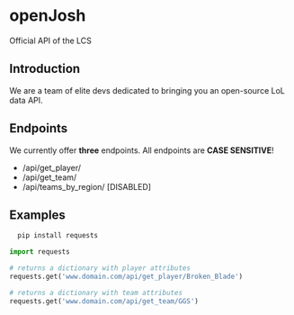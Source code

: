 openJosh
=================
Official API of the LCS

Introduction
----------

We are a team of elite devs dedicated to bringing you an open-source LoL data API.

Endpoints
----------

We currently offer **three** endpoints.
All endpoints are **CASE SENSITIVE**!

- /api/get_player/<name>
- /api/get_team/<team>
- /api/teams_by_region/<region> [DISABLED]

Examples
----------
  
```bash
  pip install requests
```
```python
import requests

# returns a dictionary with player attributes
requests.get('www.domain.com/api/get_player/Broken_Blade')

# returns a dictionary with team attributes
requests.get('www.domain.com/api/get_team/GGS')
```
